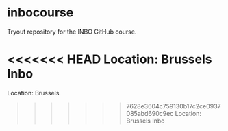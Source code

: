 # inbocourse
Tryout repository for the INBO GitHub course.

<<<<<<< HEAD
Location: Brussels Inbo
=======
Location: Brussels
>>>>>>> 7628e3604c759130b17c2ce0937085abd690c9ec
Location: Brussels Inbo
